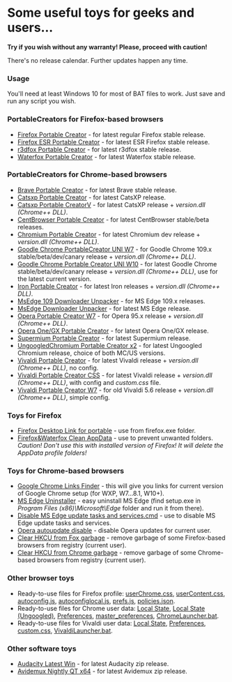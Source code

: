 # Some useful toys for geeks and users...

**Try if you wish without any warranty!
Please, proceed with caution!**


There's no release calendar.
Further updates happen any time.



### Usage

You'll need at least Windows 10 for most of BAT files to work.
Just save and run any script you wish.



### PortableCreators for Firefox-based browsers
- [Firefox Portable Creator](/BAT_SA/FirefoxPortableCreator.bat) - for latest regular Firefox stable release.
- [Firefox ESR Portable Creator](/BAT_SA/FirefoxEsrPortableCreator.bat) - for latest ESR Firefox stable release.
- [r3dfox Portable Creator](/BAT_SA/r3dfoxPortableCreator.bat) - for latest r3dfox stable release.
- [Waterfox Portable Creator](/BAT_SA/WaterfoxPortableCreator.bat) - for latest Waterfox stable release.



### PortableCreators for Chrome-based browsers
- [Brave Portable Creator](/BAT_SA/BravePortableCreator.cmd) - for latest Brave stable release.
- [Catsxp Portable Creator](/BAT_SA/CatsxpPortableCreator.cmd) - for latest CatsXP release.
- [Catsxp Portable CreatorV](/BAT_SA/CatsxpPortableCreatorV.cmd) - for latest CatsXP release + *version.dll (Chrome++ DLL)*.
- [CentBrowser Portable Creator](/BAT_SA/CentBrowserPortableCreator.cmd) - for latest CentBrowser stable/beta releases.
- [Chromium Portable Creator](/BAT_SA/ChromiumPortableCreator.cmd) - for latest Chromium dev release + *version.dll (Chrome++ DLL)*.
- [Goodle Chrome PortableCreator UNI W7](/BAT_SA/GChromePortableCreatorUNI_W7.bat) - for Goodle Chrome 109.x stable/beta/dev/canary release + *version.dll (Chrome++ DLL)*.
- [Goodle Chrome Portable Creator UNI W10](/BAT_SA/GChromePortableCreatorUNI_W10.bat) - for latest Goodle Chrome stable/beta/dev/canary release + *version.dll (Chrome++ DLL)*, use for the latest current version.
- [Iron Portable Creator](/BAT_SA/IronPortableCreator.cmd) - for latest Iron releases + *version.dll (Chrome++ DLL)*.
- [MsEdge 109 Downloader Unpacker](/BAT_SA/MsEdge109_DownloaderUnpacker-http.bat) - for MS Edge 109.x releases.
- [MsEdge Downloader Unpacker](/BAT_SA/MsEdge_DownloaderUnpacker.bat) - for latest MS Edge release.
- [Opera Portable Creator W7](/BAT_SA/OperaPortableCreator_W7.bat) - for Opera 95.x release + *version.dll (Chrome++ DLL)*.
- [Opera One/GX Portable Creator](/BAT_SA/OperaGXPortableCreator.bat) - for latest Opera One/GX release.
- [Supermium Portable Creator](/BAT_SA/SupermiumPortableCreator.cmd) - for latest Supermium release.
- [UngoogledChromium Portable Creator x2](/BAT_SA/UngoogledChromiumPortableCreatorX2.cmd) - for latest Ungoogled Chromium release, choice of both MC/US versions.
- [Vivaldi Portable Creator](/BAT_SA/VivaldiPortableCreator.cmd) - for latest Vivaldi release + *version.dll (Chrome++ DLL)*, no config.
- [Vivaldi Portable Creator CSS](/BAT_SA/VivaldiPortableCreator+CSS.cmd) - for latest Vivaldi release + *version.dll (Chrome++ DLL)*, with config and *custom.css* file.
- [Vivaldi Portable Creator W7](/BAT_SA/VivaldiPortableCreator_W7.cmd) - for old Vivaldi 5.6 release + *version.dll (Chrome++ DLL)*, simple config.



### Toys for Firefox
- [Firefox Desktop Link for portable](/BAT_SA/FirefoxDesktopLink_portable.bat) - use from firefox.exe folder.
- [Firefox&Waterfox Clean AppData](/BAT_SA/Firefox-Waterfox-CleanAppData.bat) - use to prevent unwanted folders. *Caution! Don't use this with installed version of Firefox! It will delete the AppData profile folders!*



### Toys for Chrome-based browsers
- [Google Chrome Links Finder](/BAT_SA/GChrome_LinksFinder.bat) - this will give you links for current version of Google Chrome setup (for WXP, W7…8.1, W10+).
- [MS Edge Uninstaller](/BAT_SA/MsEdgeUninstall.bat) - easy uninstall MS Edge (find setup.exe in *Program Files (x86)\Microsoft\Edge* folder and run it from there).
- [Disable MS Edge update tasks and services.cmd](/BAT_SA/Disable%20MS%20Edge%20update%20tasks%20and%20services.cmd) - use to disable MS Edge update tasks and services.
- [Opera autoupdate disable](/BAT_SA/REG_opera_autoupdate_disabled.bat) - disable Opera updates for current user.
- [Clear HKCU from Fox garbage](/BAT_SA/Clear-HKCU-Fox.reg) - remove garbage of some Firefox-based browsers from registry (current user).
- [Clear HKCU from Chrome garbage](/BAT_SA/Clear-HKCU-Chrome.reg) - remove garbage of some Chrome-based browsers from registry (current user).



### Other browser toys
- Ready-to-use files for Firefox profile: [userChrome.css](/Firefox/userChrome.css), [userContent.css](/Firefox/userContent.css), [autoconfig.js](/Firefox/autoconfig.js), [autoconfiglocal.js](/Firefox/autoconfiglocal.js), [prefs.js](/Firefox/prefs.js), [policies.json](/Firefox/policies.json).
- Ready-to-use files for Chrome user data: [Local State](/Chrome/Local%20State), [Local State (Ungoogled)](/Chrome/Local%20State%20Ungoogled), [Preferences](/Chrome/Preferences), [master_preferences](/Chrome/master_preferences), [ChromeLauncher.bat](/Chrome/ChromeLauncher.bat).
- Ready-to-use files for Vivaldi user data: [Local State](/Vivaldi/Local%20State), [Preferences](/Vivaldi/Preferences), [custom.css](/Vivaldi/custom.css), [VivaldiLauncher.bat](/Vivaldi/VivaldiLauncher.bat).



### Other software toys
- [Audacity Latest Win](/BAT_SA/AudacityLatestWin.bat) - for latest Audacity zip release.
- [Avidemux Nightly QT x64](/BAT_SA/AvidemuxNightlyQTx64.bat) - for latest Avidemux zip release.



